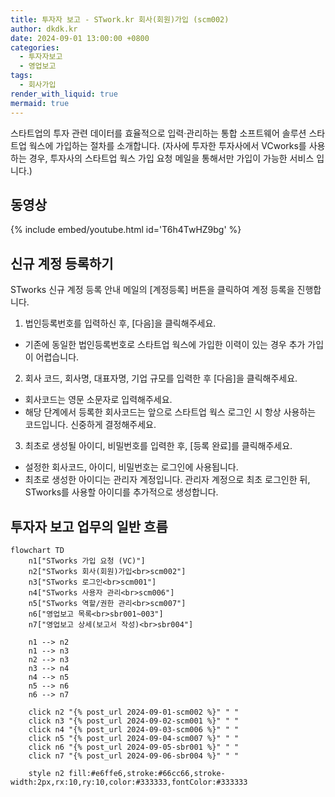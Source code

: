 ```yaml
---
title: 투자자 보고 - STwork.kr 회사(회원)가입 (scm002)
author: dkdk.kr
date: 2024-09-01 13:00:00 +0800
categories:
  - 투자자보고
  - 영업보고
tags:
  - 회사가입
render_with_liquid: true
mermaid: true
---
```


스타트업의 투자 관련 데이터를 효율적으로 입력·관리하는 통합 소프트웨어 솔루션 스타트업 웍스에 가입하는 절차를 소개합니다.
(자사에 투자한 투자사에서 VCworks를 사용하는 경우, 투자사의 스타트업 웍스 가입 요청 메일을 통해서만 가입이 가능한 서비스 입니다.)

## 동영상

{% include embed/youtube.html id='T6h4TwHZ9bg' %}

## 신규 계정 등록하기

STworks 신규 계정 등록 안내 메일의 [계정등록] 버튼을 클릭하여 계정 등록을 진행합니다.
1. 법인등록번호를 입력하신 후, [다음]을 클릭해주세요.
  - 기존에 동일한 법인등록번호로 스타트업 웍스에 가입한 이력이 있는 경우 추가 가입이 어렵습니다.
2. 회사 코드, 회사명, 대표자명, 기업 규모를 입력한 후 [다음]을 클릭해주세요.
  - 회사코드는 영문 소문자로 입력해주세요.
  - 해당 단계에서 등록한 회사코드는 앞으로 스타트업 웍스 로그인 시 항상 사용하는 코드입니다. 신중하게 결정해주세요.
3. 최초로 생성될 아이디, 비밀번호를 입력한 후, [등록 완료]를 클릭해주세요.
  - 설정한 회사코드, 아이디, 비밀번호는 로그인에 사용됩니다.
  - 최초로 생성한 아이디는 관리자 계정입니다. 관리자 계정으로 최초 로그인한 뒤, STworks를 사용할 아이디를 추가적으로 생성합니다. 
  

## 투자자 보고 업무의 일반 흐름

```mermaid
flowchart TD
    n1["STworks 가입 요청 (VC)"]
    n2["STworks 회사(회원)가입<br>scm002"]
    n3["STworks 로그인<br>scm001"]
    n4["STworks 사용자 관리<br>scm006"]
    n5["STworks 역할/권한 관리<br>scm007"]
    n6["영업보고 목록<br>sbr001~003"]
    n7["영업보고 상세(보고서 작성)<br>sbr004"]
    
    n1 --> n2
    n1 --> n3
    n2 --> n3
    n3 --> n4
    n4 --> n5
    n5 --> n6
    n6 --> n7

    click n2 "{% post_url 2024-09-01-scm002 %}" " "
    click n3 "{% post_url 2024-09-02-scm001 %}" " "
    click n4 "{% post_url 2024-09-03-scm006 %}" " "
    click n5 "{% post_url 2024-09-04-scm007 %}" " "
    click n6 "{% post_url 2024-09-05-sbr001 %}" " "
    click n7 "{% post_url 2024-09-06-sbr004 %}" " "

    style n2 fill:#e6ffe6,stroke:#66cc66,stroke-width:2px,rx:10,ry:10,color:#333333,fontColor:#333333
```
